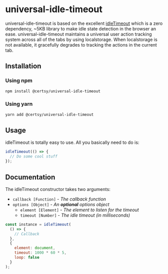 # universal-idle-timeout

universal-idle-timeout is based on the excellent [idleTimeout](https://github.com/jackmu95/idle-timeout/) which is a zero dependency, ~5KB library to make idle state detection in the browser an ease. universal-idle-timeout maintains a universal user action tracking system across all of the tabs by using localstorage. When localstorage is not available, it gracefully degrades to tracking the actions in the current tab.

## Installation

### Using npm
```bash
npm install @certsy/universal-idle-timeout
```

### Using yarn
```bash
yarn add @certsy/universal-idle-timeout
```


## Usage
idleTimeout is totally easy to use. All you basically need to do is:
```javascript
idleTimeout(() => {
  // Do some cool stuff
});
```


## Documentation
The idleTimeout constructor takes two arguments:
  * `callback [Function]` - _The callback function_
  * `options [Object]` - _An **optional** options object_
    * `element [Element]` - _The element to listen for the timeout_
    * `timeout [Number]` - _The idle timeout (in milliseconds)_

```javascript
const instance = idleTimeout(
  () => {
    // Callback
  },
  {
    element: document,
    timeout: 1000 * 60 * 5,
    loop: false
  }
);
```
